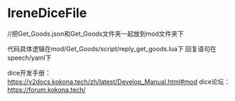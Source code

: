 # IreneDiceFile
 
//把Get_Goods.json和Get_Goods文件夹一起放到mod文件夹下

代码具体逻辑在mod/Get_Goods/script/reply_get_goods.lua下
回复语句在speech/yaml下

dice开发手册：https://v2docs.kokona.tech/zh/latest/Develop_Manual.html#mod
dice论坛：https://forum.kokona.tech/